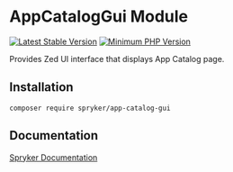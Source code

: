 # AppCatalogGui Module
[![Latest Stable Version](https://poser.pugx.org/spryker/app-catalog-gui/v/stable.svg)](https://packagist.org/packages/spryker/app-catalog-gui)
[![Minimum PHP Version](https://img.shields.io/badge/php-%3E%3D%207.4-8892BF.svg)](https://php.net/)

Provides Zed UI interface that displays App Catalog page.

## Installation

```
composer require spryker/app-catalog-gui
```

## Documentation

[Spryker Documentation](https://docs.spryker.com)
